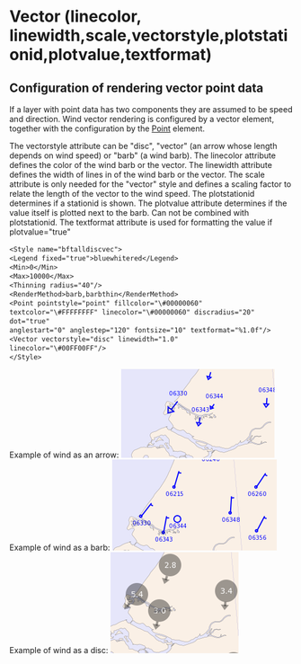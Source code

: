 Vector (linecolor, linewidth,scale,vectorstyle,plotstationid,plotvalue,textformat)
==================================================================================

Configuration of rendering vector point data
--------------------------------------------

If a layer with point data has two components they are assumed to be
speed and direction. Wind vector rendering is configured by a vector
element, together with the configuration by the [Point](Point.md) element.

The vectorstyle attribute can be "disc", "vector" (an arrow whose length
depends on wind speed) or "barb" (a wind barb).
The linecolor attribute defines the color of the wind barb or the
vector.
The linewidth attribute defines the width of lines in of the wind barb
or the vector.
The scale attribute is only needed for the "vector" style and defines a
scaling factor to relate the length of the vector to the wind speed.
The plotstationid determines if a stationid is shown.
The plotvalue attribute determines if the value itself is plotted next
to the barb. Can not be combined with plotstationid.
The textformat attribute is used for formatting the value if
plotvalue="true"

```
<Style name="bftalldiscvec">
<Legend fixed="true">bluewhitered</Legend>
<Min>0</Min>
<Max>10000</Max>
<Thinning radius="40"/>
<RenderMethod>barb,barbthin</RenderMethod>
<Point pointstyle="point" fillcolor="\#00000060"
textcolor="\#FFFFFFFF" linecolor="\#00000060" discradius="20" dot="true"
anglestart="0" anglestep="120" fontsize="10" textformat="%1.0f"/>
<Vector vectorstyle="disc" linewidth="1.0"
linecolor="\#00FF00FF"/>
</Style>
```

Example of wind as an arrow:
![](barbvector.png)
Example of wind as a barb:
![](barb.png)
Example of wind as a disc:
![](barbdisc.png)

